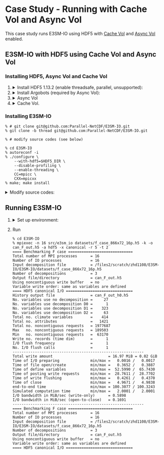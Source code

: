 # Case Study - Running with Cache Vol and Async Vol
This case study runs E3SM-IO using HDF5 with [Cache Vol](https://github.com/hpc-io/vol-cache) and [Async Vol](https://github.com/hpc-io/vol-async) enabled. 

## E3SM-IO with HDF5 using Cache Vol and Async Vol
### Installing HDF5, Async Vol and Cache Vol

1. <details> <summary>Install HDF5 1.13.2 (enable threadsafe, parallel, unsupported):</summary>

    ```shell
    % wget https://support.hdfgroup.org/ftp/HDF5/releases/hdf5-1.13/hdf5-1.13.2/src/hdf5-1.13.2.tar.gz
    % tar -xf hdf5-1.13.2.tar.gz
    % cd hdf5-1.13.2
    
    # $HDF5_DIR points to HDF5 install dir.
    % ./configure --prefix=$HDF5_DIR --enable-parallel --enable-threadsafe --enable-unsupported CC=mpicc CXX=mpicxx
    % make; make install 
    ```

    </details>
1. <details> <summary>Install Argobots (required by Async Vol):</summary>

    ```shell
    % git clone https://github.com/pmodels/argobots.git
    % cd argobots
    % ./autogen.sh
    # $ABT_DIR points to Argobots install dir.
    % ./configure --prefix=$ABT_DIR CC=mpicc CXX=mpicxx
    % make; make install
    ```
    </details>

1. <details> <summary>Async Vol</summary>

    ```shell
    % export ABT_DIR=#path to argobots install dir
    % export HDF5_DIR=#path to hdf5 install dir
    % export HDF5_ROOT=${HDF5_DIR}
    % git clone https://github.com/hpc-io/vol-async.git
    % cd vol-async; mkdir build; cd build
    # $ASYNC_DIR points to ASYNC vol install dir
    % CC=mpicc CXX=mpicxx cmake .. -DCMAKE_INSTALL_PREFIX=$ASYNC_DIR
    % make; make install
    ```
    </details>

1. <details> <summary>Cache Vol.</summary>

    ```shell
    % git clone https://github.com/hpc-io/vol-cache.git
    % cd vol-cache; mkdir build; cd build
    % export LD_LIBRARY_PATH="$ABT_DIR/lib:$LD_LIBRARY_PATH"
    % CC=mpicc CXX=mpicxx HDF5_VOL_DIR=$ASYNC_DIR cmake .. -DCMAKE_INSTALL_PREFIX=$CAHCE_DIR
    % make; make install
    ```
    </details>

### Installing E3SM-IO
```shell
% # git clone git@github.com:Parallel-NetCDF/E3SM-IO.git
% git clone -b thread git@github.com:Parallel-NetCDF/E3SM-IO.git

% # modify source codes (see below)

% cd E3SM-IO
% autoreconf -i
% ./configure \
    --with-hdf5=$HDF5_DIR \
    --disable-profiling \
    --enable-threading \
    CC=mpicc \
    CXX=mpicxx
% make; make install
```

<details> <summary>Modify source codes:</summary>
Two modifications to source codes are currently necessary.

1. `e3sm_io_driver_hdf5::inq_file_info(...)` needs to return early due to [this Github issue](https://github.com/hpc-io/vol-cache/issues/15)
2. `e3sm_io_get_driver`

```diff
% git diff
diff --git a/src/drivers/e3sm_io_driver.cpp b/src/drivers/e3sm_io_driver.cpp
index 4f0d205..32a88bd 100644
--- a/src/drivers/e3sm_io_driver.cpp
+++ b/src/drivers/e3sm_io_driver.cpp
@@ -136,7 +136,9 @@ e3sm_io_driver *e3sm_io_get_driver (const char *filename, /* NULL is for read */
             hid_t fid = -1;
             htri_t isnc, islog;

-            fid = H5Fopen (path, H5F_ACC_RDONLY, H5P_DEFAULT);
+            hid_t faplid = H5Pcreate (H5P_FILE_ACCESS);
+            H5Pset_fapl_mpio(faplid, MPI_COMM_SELF, MPI_INFO_NULL);
+            fid = H5Fopen (path, H5F_ACC_RDONLY, faplid);
             if (fid < 0) { ERR_OUT ("HDF5 header detected, but not a HDF5 file"); }

             // Check for NetCDF4
@@ -151,6 +153,7 @@ e3sm_io_driver *e3sm_io_get_driver (const char *filename, /* NULL is for read */
                 }
             }
             if (fid >= 0) { H5Fclose (fid); }
+            if (faplid >= 0) { H5Pclose(faplid); }

             if (isnc == false) {
                 goto done_check;
diff --git a/src/drivers/e3sm_io_driver_hdf5.cpp b/src/drivers/e3sm_io_driver_hdf5.cpp
index 0504dd2..ac7322b 100644
--- a/src/drivers/e3sm_io_driver_hdf5.cpp
+++ b/src/drivers/e3sm_io_driver_hdf5.cpp
@@ -260,6 +260,8 @@ err_out:;
 }

 int e3sm_io_driver_hdf5::inq_file_info (int fid, MPI_Info *info) {
+    *info = MPI_INFO_NULL;
+    return 0;
     int err = 0;
     herr_t herr;
     hdf5_file *fp = this->files[fid];
```

</details>

## Running E3SM-IO
1. <details> <summary>Set up environment:</summary>

    ```shell
    export HDF5_DIR=#path to hdf5 install dir
    export HDF5_ROOT=$HDF5_DIR
    export ABT_DIR=#path to argobots install dir
    export ASYNC_DIR=#path to async vol install dir
    export CACHE_DIR=#path to cache vol install dir

    export HDF5_PLUGIN_PATH=$CACHE_DIR/lib:$ASYNC_DIR/lib
    export LD_LIBRARY_PATH=$HDF5_PLUGIN_PATH:$ABT_DIR/lib:$HDF5_DIR/lib:$LD_LIBRARY_PATH
    export HDF5_VOL_CONNECTOR="cache_ext config=cache_1.cfg;under_vol=512;under_info={under_vol=0;under_info={}}"
    ```
    </details>

2. Run
    ```shell
    % cd E3SM-IO
    % mpiexec -n 16 src/e3sm_io datasets/f_case_866x72_16p.h5 -k -o can_F_out.h5 -a hdf5 -x canonical -r 5 -t 2
    ==== Benchmarking F case =============================
    Total number of MPI processes      = 16
    Number of IO processes             = 16
    Input decomposition file           = /files2/scratch/zhd1108/E3SM-IO/E3SM-IO/datasets/f_case_866x72_16p.h5
    Number of decompositions           = 3
    Output file/directory              = can_F_out.h5
    Using noncontiguous write buffer   = no
    Variable write order: same as variables are defined
    ==== HDF5 canonical I/O ==============================
    History output file                = can_F_out_h0.h5
    No. variables use no decomposition =     27
    No. variables use decomposition D0 =      1
    No. variables use decomposition D1 =    323
    No. variables use decomposition D2 =     63
    Total no. climate variables        =    414
    Total no. attributes               =   1421
    Total no. noncontiguous requests   = 1977687
    Max   no. noncontiguous requests   = 189503
    Min   no. noncontiguous requests   =  63170
    Write no. records (time dim)       =      1
    I/O flush frequency                =      1
    No. I/O flush calls                =      1
    -----------------------------------------------------------
    Total write amount                         = 16.97 MiB = 0.02 GiB
    Time of I/O preparing              min/max =   0.0016 /   0.0017
    Time of file open/create           min/max =   0.3652 /   0.3887
    Time of define variables           min/max =  52.5990 /  65.7430
    Time of posting write requests     min/max =  28.7611 /  28.7702
    Time of write flushing             min/max =   0.4261 /   0.4370
    Time of close                      min/max =   4.9671 /   4.9838
    end-to-end time                    min/max = 100.3077 / 100.3243
    Simulated computation time         min/max =   2.0001 /   2.0001
    I/O bandwidth in MiB/sec (write-only)      = 0.5898
    I/O bandwidth in MiB/sec (open-to-close)   = 0.1691
    -----------------------------------------------------------
    ==== Benchmarking F case =============================
    Total number of MPI processes      = 16
    Number of IO processes             = 16
    Input decomposition file           = /files2/scratch/zhd1108/E3SM-IO/E3SM-IO/datasets/f_case_866x72_16p.h5
    Number of decompositions           = 3
    Output file/directory              = can_F_out.h5
    Using noncontiguous write buffer   = no
    Variable write order: same as variables are defined
    ==== HDF5 canonical I/O ==============================
    ```